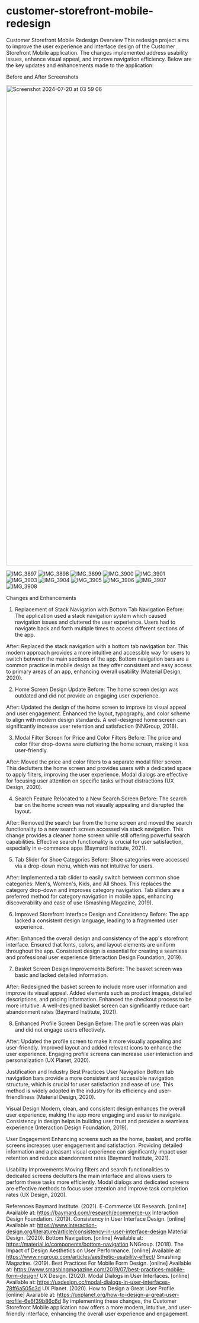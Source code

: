 # customer-storefront-mobile-redesign

Customer Storefront Mobile Redesign
Overview
This redesign project aims to improve the user experience and interface design of the Customer Storefront Mobile application. The changes implemented address usability issues, enhance visual appeal, and improve navigation efficiency. Below are the key updates and enhancements made to the application:

Before and After Screenshots

<img width="1292" alt="Screenshot 2024-07-20 at 03 59 06" src="https://github.com/user-attachments/assets/3f3e1b47-a277-4e88-998b-b067a0637d2b">

![IMG_3897](https://github.com/user-attachments/assets/a39cb7bb-d2b9-4b2e-abdd-c2f5015147d1)
![IMG_3898](https://github.com/user-attachments/assets/7d389787-1574-48f3-8d49-763476d702b6)
![IMG_3899](https://github.com/user-attachments/assets/7cf5798f-e2e6-4de2-8a70-00dbb086d07d)
![IMG_3900](https://github.com/user-attachments/assets/cddb48fe-64f8-41a8-be39-fdffd7944843)
![IMG_3901](https://github.com/user-attachments/assets/b48f635d-6b37-41cd-a493-05b772236a02)
![IMG_3903](https://github.com/user-attachments/assets/dceca057-2433-4f17-8dd6-e76ae94b9dae)
![IMG_3904](https://github.com/user-attachments/assets/9f7c88d1-db66-49cd-aec0-1cd24dcfd1ea)
![IMG_3905](https://github.com/user-attachments/assets/f7b45e2f-170b-4c03-9521-9cc8b854339e)
![IMG_3906](https://github.com/user-attachments/assets/8b915ad3-752f-4983-a3eb-380d86009117)
![IMG_3907](https://github.com/user-attachments/assets/4e498c21-f041-40ee-9a05-fad645406976)
![IMG_3908](https://github.com/user-attachments/assets/6d2fbb2a-b0d4-45e7-8437-fe93e431d4d7)


Changes and Enhancements
1. Replacement of Stack Navigation with Bottom Tab Navigation
Before: The application used a stack navigation system which caused navigation issues and cluttered the user experience. Users had to navigate back and forth multiple times to access different sections of the app.

After: Replaced the stack navigation with a bottom tab navigation bar. This modern approach provides a more intuitive and accessible way for users to switch between the main sections of the app. Bottom navigation bars are a common practice in mobile design as they offer consistent and easy access to primary areas of an app, enhancing overall usability (Material Design, 2020).

2. Home Screen Design Update
Before: The home screen design was outdated and did not provide an engaging user experience.

After: Updated the design of the home screen to improve its visual appeal and user engagement. Enhanced the layout, typography, and color scheme to align with modern design standards. A well-designed home screen can significantly increase user retention and satisfaction (NNGroup, 2018).

3. Modal Filter Screen for Price and Color Filters
Before: The price and color filter drop-downs were cluttering the home screen, making it less user-friendly.

After: Moved the price and color filters to a separate modal filter screen. This declutters the home screen and provides users with a dedicated space to apply filters, improving the user experience. Modal dialogs are effective for focusing user attention on specific tasks without distractions (UX Design, 2020).

4. Search Feature Relocated to a New Search Screen
Before: The search bar on the home screen was not visually appealing and disrupted the layout.

After: Removed the search bar from the home screen and moved the search functionality to a new search screen accessed via stack navigation. This change provides a cleaner home screen while still offering powerful search capabilities. Effective search functionality is crucial for user satisfaction, especially in e-commerce apps (Baymard Institute, 2021).

5. Tab Slider for Shoe Categories
Before: Shoe categories were accessed via a drop-down menu, which was not intuitive for users.

After: Implemented a tab slider to easily switch between common shoe categories: Men's, Women's, Kids, and All Shoes. This replaces the category drop-down and improves category navigation. Tab sliders are a preferred method for category navigation in mobile apps, enhancing discoverability and ease of use (Smashing Magazine, 2019).

6. Improved Storefront Interface Design and Consistency
Before: The app lacked a consistent design language, leading to a fragmented user experience.

After: Enhanced the overall design and consistency of the app's storefront interface. Ensured that fonts, colors, and layout elements are uniform throughout the app. Consistent design is essential for creating a seamless and professional user experience (Interaction Design Foundation, 2019).

7. Basket Screen Design Improvements
Before: The basket screen was basic and lacked detailed information.

After: Redesigned the basket screen to include more user information and improve its visual appeal. Added elements such as product images, detailed descriptions, and pricing information. Enhanced the checkout process to be more intuitive. A well-designed basket screen can significantly reduce cart abandonment rates (Baymard Institute, 2021).

8. Enhanced Profile Screen Design
Before: The profile screen was plain and did not engage users effectively.

After: Updated the profile screen to make it more visually appealing and user-friendly. Improved layout and added relevant icons to enhance the user experience. Engaging profile screens can increase user interaction and personalization (UX Planet, 2020).

Justification and Industry Best Practices
User Navigation
Bottom tab navigation bars provide a more consistent and accessible navigation structure, which is crucial for user satisfaction and ease of use. This method is widely adopted in the industry for its efficiency and user-friendliness (Material Design, 2020).

Visual Design
Modern, clean, and consistent design enhances the overall user experience, making the app more engaging and easier to navigate. Consistency in design helps in building user trust and provides a seamless experience (Interaction Design Foundation, 2019).

User Engagement
Enhancing screens such as the home, basket, and profile screens increases user engagement and satisfaction. Providing detailed information and a pleasant visual experience can significantly impact user retention and reduce abandonment rates (Baymard Institute, 2021).

Usability Improvements
Moving filters and search functionalities to dedicated screens declutters the main interface and allows users to perform these tasks more efficiently. Modal dialogs and dedicated screens are effective methods to focus user attention and improve task completion rates (UX Design, 2020).

References
Baymard Institute. (2021). E-Commerce UX Research. [online] Available at: https://baymard.com/research/ecommerce-ux
Interaction Design Foundation. (2019). Consistency in User Interface Design. [online] Available at: https://www.interaction-design.org/literature/article/consistency-in-user-interface-design
Material Design. (2020). Bottom Navigation. [online] Available at: https://material.io/components/bottom-navigation
NNGroup. (2018). The Impact of Design Aesthetics on User Performance. [online] Available at: https://www.nngroup.com/articles/aesthetic-usability-effect/
Smashing Magazine. (2019). Best Practices For Mobile Form Design. [online] Available at: https://www.smashingmagazine.com/2019/07/best-practices-mobile-form-design/
UX Design. (2020). Modal Dialogs in User Interfaces. [online] Available at: https://uxdesign.cc/modal-dialogs-in-user-interfaces-78ff6a505c3d
UX Planet. (2020). How to Design a Great User Profile. [online] Available at: https://uxplanet.org/how-to-design-a-great-user-profile-6e6f39b86c6d
By implementing these changes, the Customer Storefront Mobile application now offers a more modern, intuitive, and user-friendly interface, enhancing the overall user experience and engagement.
